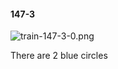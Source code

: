 #### 147-3
![train-147-3-0.png](https://github.com/lil-lab/nlvr/raw/master/nlvr/train/images/59/train-147-3-0.png "train-147-3-0.png")

There are 2 blue circles